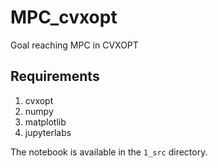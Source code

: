 # MPC_cvxopt
Goal reaching MPC in CVXOPT
## Requirements
1. cvxopt
2. numpy
3. matplotlib
4. jupyterlabs

The notebook is available in the ```1_src``` directory. 
